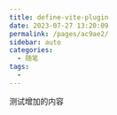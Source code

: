 ```yaml
---
title: define-vite-plugin
date: 2023-07-27 13:20:09
permalink: /pages/ac9ae2/
sidebar: auto
categories:
  - 随笔
tags:
  -
---
```


测试增加的内容

